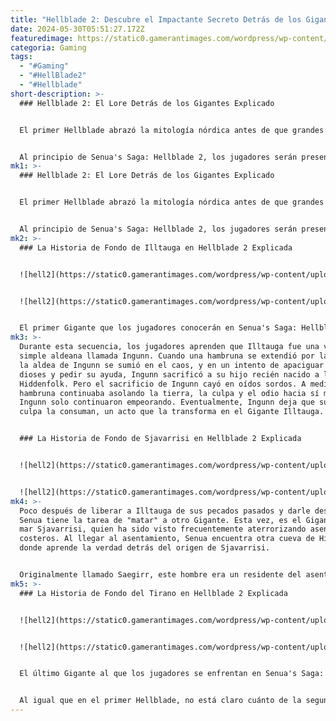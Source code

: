 ```yaml
---
title: "Hellblade 2: Descubre el Impactante Secreto Detrás de los Gigantes"
date: 2024-05-30T05:51:27.172Z
featuredimage: https://static0.gamerantimages.com/wordpress/wp-content/uploads/wm/2024/05/hellblade-2-bardarvik.jpg?q=70&fit=contain&w=1140&h=&dpr=1
categoria: Gaming
tags:
  - "#Gaming"
  - "#HellBlade2"
  - "#Hellblade"
short-description: >-
  ### Hellblade 2: El Lore Detrás de los Gigantes Explicado


  El primer Hellblade abrazó la mitología nórdica antes de que grandes títulos como God of War, Valheim y Assassin's Creed Valhalla lo hicieran. Ambientado en el reino de Hel, Hellblade ve a su protagonista, Senua, enfrentarse a una serie de dioses y enemigos nórdicos, desde Surtr y Valravn hasta la misma Hela. Para Senua's Saga: Hellblade 2, Ninja Theory vuelve a sumergirse de lleno en el mundo de la mitología nórdica.


  Al principio de Senua's Saga: Hellblade 2, los jugadores serán presentados a los Draugr, un enemigo aterrador y el primer verdadero sabor de la mitología nórdica en la secuela. Hellblade 2 no pierde tiempo en intensificar las cosas, rápidamente después de revelar los D
mk1: >-
  ### Hellblade 2: El Lore Detrás de los Gigantes Explicado


  El primer Hellblade abrazó la mitología nórdica antes de que grandes títulos como God of War, Valheim y Assassin's Creed Valhalla lo hicieran. Ambientado en el reino de Hel, Hellblade ve a su protagonista, Senua, enfrentarse a una serie de dioses y enemigos nórdicos, desde Surtr y Valravn hasta la misma Hela. Para Senua's Saga: Hellblade 2, Ninja Theory vuelve a sumergirse de lleno en el mundo de la mitología nórdica.


  Al principio de Senua's Saga: Hellblade 2, los jugadores serán presentados a los Draugr, un enemigo aterrador y el primer verdadero sabor de la mitología nórdica en la secuela. Hellblade 2 no pierde tiempo en intensificar las cosas, rápidamente después de revelar los Draugr confirma que los Gigantes no solo existen en el mundo real, sino que están causando estragos en toda la tierra. Pero siempre hay más de lo que parece a simple vista en Hellblade, y eso es definitivamente cierto para los Gigantes, quienes tienen historias de fondo muy importantes.
mk2: >-
  ### La Historia de Fondo de Illtauga en Hellblade 2 Explicada


  ![hell2](https://static0.gamerantimages.com/wordpress/wp-content/uploads/2024/05/hellblade-2-illtauga-boss-fight-1.jpg?q=49&fit=contain&w=750&h=415&dpr=2 "hell2")


  ![hell2](https://static0.gamerantimages.com/wordpress/wp-content/uploads/2024/05/hellblade-2-illtauga-backstory-2.jpg?q=49&fit=contain&w=750&h=415&dpr=2 "hell2")


  El primer Gigante que los jugadores conocerán en Senua's Saga: Hellblade 2 es Illtauga, un ser lleno de ira que causa destrucción absoluta donde quiera que aparezca. A Senua se le dice que Illtauga ha dejado que su odio corra libre por la tierra, matando a cientos en el proceso, pero Senua siente que hay más en la historia de Illtauga. Después de convencer a los misteriosos Hiddenfolk de que Senua es la Vidente que han estado buscando, le muestran breves destellos de la vida pasada de Illtauga.
mk3: >-
  Durante esta secuencia, los jugadores aprenden que Illtauga fue una vez una
  simple aldeana llamada Ingunn. Cuando una hambruna se extendió por la tierra,
  la aldea de Ingunn se sumió en el caos, y en un intento de apaciguar a los
  dioses y pedir su ayuda, Ingunn sacrificó a su hijo recién nacido a los
  Hiddenfolk. Pero el sacrificio de Ingunn cayó en oídos sordos. A medida que la
  hambruna continuaba asolando la tierra, la culpa y el odio hacia sí misma de
  Ingunn solo continuaron empeorando. Eventualmente, Ingunn deja que su rabia y
  culpa la consuman, un acto que la transforma en el Gigante Illtauga.


  ### La Historia de Fondo de Sjavarrisi en Hellblade 2 Explicada


  ![hell2](https://static0.gamerantimages.com/wordpress/wp-content/uploads/2024/05/hellblade-2-bardarvik-encounter.jpg?q=49&fit=contain&w=750&h=415&dpr=2 "hell2")


  ![hell2](https://static0.gamerantimages.com/wordpress/wp-content/uploads/2024/05/hellblade-2-bardarvik-boss-fight-1.jpg?q=49&fit=contain&w=750&h=415&dpr=2 "hell2")
mk4: >-
  Poco después de liberar a Illtauga de sus pecados pasados y darle descanso,
  Senua tiene la tarea de "matar" a otro Gigante. Esta vez, es el Gigante del
  mar Sjavarrisi, quien ha sido visto frecuentemente aterrorizando asentamientos
  costeros. Al llegar al asentamiento, Senua encuentra otra cueva de Hiddenfolk,
  donde aprende la verdad detrás del origen de Sjavarrisi.


  Originalmente llamado Saegirr, este hombre era un residente del asentamiento cercano y un ciudadano bastante querido. Pero un día, Saegirr fue acorralado por dos soldados Bjorg. Los Bjorg habían llegado a creer que la única manera de evitar los ataques de los Gigantes era ofreciendo sacrificios, aunque el líder del asentamiento de Saegirr se negó a permitirlo. Los soldados Bjorg intimidaron a Saegirr para que traicionara a su líder y amigo, y tras su muerte, el asentamiento descubre la verdad sobre su traición. Los habitantes del pueblo destierran a Saegirr, y eventualmente es arrastrado al mar. Pero mientras es arrastrado a las profundidades del océano, se transforma en el Gigante Sjavarrisi, un ser poderoso consumido por la culpa.
mk5: >-
  ### La Historia de Fondo del Tirano en Hellblade 2 Explicada


  ![hell2](https://static0.gamerantimages.com/wordpress/wp-content/uploads/2024/05/hellblade-2-tyrant-backstory-2-1.jpg?q=49&fit=contain&w=750&h=415&dpr=2 "hell2")


  ![hell2](https://static0.gamerantimages.com/wordpress/wp-content/uploads/2024/05/hellblade-2-tyrant-backstory.jpg?q=49&fit=contain&w=750&h=415&dpr=2 "hell2")


  El último Gigante al que los jugadores se enfrentan en Senua's Saga: Hellblade 2 no es realmente un Gigante, o al menos no una representación física de uno. Simplemente llamado "Tirano", este último Gigante aparece en la forma del líder Bjorg, a quien Senua enfrenta uno a uno. Justo antes de esta batalla, Senua descubre que fue el Tirano quien desató a los Gigantes en el mundo en un intento de mantener a la gente asustada y mantener su poder sobre ellos, un patrón que ahora sigue el líder Bjorg.


  Al igual que en el primer Hellblade, no está claro cuánto de la segunda aventura de Senua es real y cuánto es proyectado por su psicosis.
---
```

